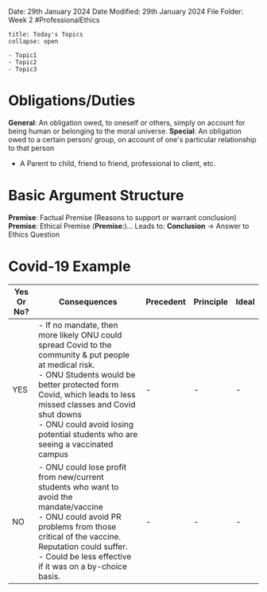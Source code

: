 Date: 29th January 2024
Date Modified: 29th January 2024
File Folder: Week 2
#ProfessionalEthics

```ad-abstract
title: Today's Topics
collapse: open

- Topic1
- Topic2
- Topic3

```

# Obligations/Duties

**General**: An obligation owed, to oneself or others, simply on account for being human or belonging to the moral universe.
**Special**: An obligation owed to a certain person/ group, on account of one's particular relationship to that person
- A Parent to child, friend to friend, professional to client, etc.

# Basic Argument Structure

**Premise**: Factual Premise (Reasons to support or warrant conclusion)
**Premise**: Ethical Premise
(**Premise**:)...
Leads to:
**Conclusion** $\rightarrow$ Answer to Ethics Question

# Covid-19 Example

| Yes Or No? | Consequences                                                                                            | Precedent | Principle | Ideal |
| ---------- | ------------------------------------------------------------------------------------------------------- | --------- | --------- | ----- |
| YES        | - If no mandate, then more likely ONU could spread Covid to the community & put people at medical risk.<br>- ONU Students would be better protected form Covid, which leads to less missed classes and Covid shut downs<br>- ONU could avoid losing potential students who are seeing a vaccinated campus  | -           | -            | -       |
| NO         | - ONU could lose profit from new/current students who want to avoid the mandate/vaccine <br>- ONU could avoid PR problems from those critical of the vaccine. Reputation could suffer.<br>- Could be less effective if it was on a by-choice basis.                                                                                                         | -           | -           | -       |
